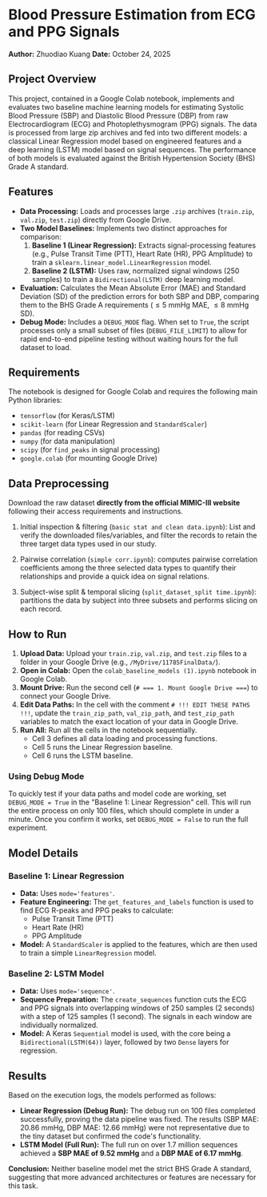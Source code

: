 # Blood Pressure Estimation from ECG and PPG Signals

**Author:** Zhuodiao Kuang
**Date:** October 24, 2025

## Project Overview

This project, contained in a Google Colab notebook, implements and evaluates two baseline machine learning models for estimating Systolic Blood Pressure (SBP) and Diastolic Blood Pressure (DBP) from raw Electrocardiogram (ECG) and Photoplethysmogram (PPG) signals. The data is processed from large zip archives and fed into two different models: a classical Linear Regression model based on engineered features and a deep learning (LSTM) model based on signal sequences. The performance of both models is evaluated against the British Hypertension Society (BHS) Grade A standard.

## Features

* **Data Processing:** Loads and processes large `.zip` archives (`train.zip`, `val.zip`, `test.zip`) directly from Google Drive.
* **Two Model Baselines:** Implements two distinct approaches for comparison:
    1.  **Baseline 1 (Linear Regression):** Extracts signal-processing features (e.g., Pulse Transit Time (PTT), Heart Rate (HR), PPG Amplitude) to train a `sklearn.linear_model.LinearRegression` model.
    2.  **Baseline 2 (LSTM):** Uses raw, normalized signal windows (250 samples) to train a `Bidirectional(LSTM)` deep learning model.
* **Evaluation:** Calculates the Mean Absolute Error (MAE) and Standard Deviation (SD) of the prediction errors for both SBP and DBP, comparing them to the BHS Grade A requirements ($\le 5$ mmHg MAE, $\le 8$ mmHg SD).
* **Debug Mode:** Includes a `DEBUG_MODE` flag. When set to `True`, the script processes only a small subset of files (`DEBUG_FILE_LIMIT`) to allow for rapid end-to-end pipeline testing without waiting hours for the full dataset to load.

## Requirements

The notebook is designed for Google Colab and requires the following main Python libraries:
* `tensorflow` (for Keras/LSTM)
* `scikit-learn` (for Linear Regression and `StandardScaler`)
* `pandas` (for reading CSVs)
* `numpy` (for data manipulation)
* `scipy` (for `find_peaks` in signal processing)
* `google.colab` (for mounting Google Drive)

## Data Preprocessing

Download the raw dataset **directly from the official MIMIC-III website** following their access requirements and instructions.  

1. Initial inspection & filtering (`basic stat and clean data.ipynb`): List and verify the downloaded files/variables, and filter the records to retain the three target data types used in our study.

2. Pairwise correlation (`simple corr.ipynb`): computes pairwise correlation coefficients among the three selected data types to quantify their relationships and provide a quick idea on signal relations.

3. Subject-wise split & temporal slicing (`split_dataset_split time.ipynb`): partitions the data by subject into three subsets and performs slicing on each record.

## How to Run

1.  **Upload Data:** Upload your `train.zip`, `val.zip`, and `test.zip` files to a folder in your Google Drive (e.g., `/MyDrive/11785FinalData/`).
2.  **Open in Colab:** Open the `colab_baseline_models (1).ipynb` notebook in Google Colab.
3.  **Mount Drive:** Run the second cell (`# === 1. Mount Google Drive ===`) to connect your Google Drive.
4.  **Edit Data Paths:** In the cell with the comment `# !!! EDIT THESE PATHS !!!`, update the `train_zip_path`, `val_zip_path`, and `test_zip_path` variables to match the exact location of your data in Google Drive.
5.  **Run All:** Run all the cells in the notebook sequentially.
    * Cell 3 defines all data loading and processing functions.
    * Cell 5 runs the Linear Regression baseline.
    * Cell 6 runs the LSTM baseline.

### Using Debug Mode

To quickly test if your data paths and model code are working, set `DEBUG_MODE = True` in the "Baseline 1: Linear Regression" cell. This will run the entire process on only 100 files, which should complete in under a minute. Once you confirm it works, set `DEBUG_MODE = False` to run the full experiment.

## Model Details

### Baseline 1: Linear Regression

* **Data:** Uses `mode='features'`.
* **Feature Engineering:** The `get_features_and_labels` function is used to find ECG R-peaks and PPG peaks to calculate:
    * Pulse Transit Time (PTT)
    * Heart Rate (HR)
    * PPG Amplitude
* **Model:** A `StandardScaler` is applied to the features, which are then used to train a simple `LinearRegression` model.

### Baseline 2: LSTM Model

* **Data:** Uses `mode='sequence'`.
* **Sequence Preparation:** The `create_sequences` function cuts the ECG and PPG signals into overlapping windows of 250 samples (2 seconds) with a step of 125 samples (1 second). The signals in each window are individually normalized.
* **Model:** A Keras `Sequential` model is used, with the core being a `Bidirectional(LSTM(64))` layer, followed by two `Dense` layers for regression.

## Results

Based on the execution logs, the models performed as follows:

* **Linear Regression (Debug Run):** The debug run on 100 files completed successfully, proving the data pipeline was fixed. The results (SBP MAE: 20.86 mmHg, DBP MAE: 12.66 mmHg) were not representative due to the tiny dataset but confirmed the code's functionality.
* **LSTM Model (Full Run):** The full run on over 1.7 million sequences achieved a **SBP MAE of 9.52 mmHg** and a **DBP MAE of 6.17 mmHg**.

**Conclusion:** Neither baseline model met the strict BHS Grade A standard, suggesting that more advanced architectures or features are necessary for this task.
